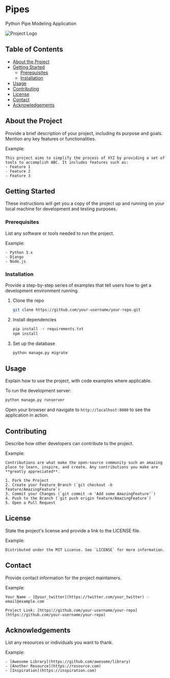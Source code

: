# Pipes

Python Pipe Modeling Application

![Project Logo](link-to-logo.png)

## Table of Contents
- [About the Project](#about-the-project)
- [Getting Started](#getting-started)
  - [Prerequisites](#prerequisites)
  - [Installation](#installation)
- [Usage](#usage)
- [Contributing](#contributing)
- [License](#license)
- [Contact](#contact)
- [Acknowledgements](#acknowledgements)

## About the Project

Provide a brief description of your project, including its purpose and goals. Mention any key features or functionalities.

Example:
```
This project aims to simplify the process of XYZ by providing a set of tools to accomplish ABC. It includes features such as:
- Feature 1
- Feature 2
- Feature 3
```

## Getting Started

These instructions will get you a copy of the project up and running on your local machine for development and testing purposes.

### Prerequisites

List any software or tools needed to run the project.

Example:
```
- Python 3.x
- Django
- Node.js
```

### Installation

Provide a step-by-step series of examples that tell users how to get a development environment running.

1. Clone the repo
   ```sh
   git clone https://github.com/your-username/your-repo.git
   ```
2. Install dependencies
   ```sh
   pip install -r requirements.txt
   npm install
   ```
3. Set up the database
   ```sh
   python manage.py migrate
   ```

## Usage

Explain how to use the project, with code examples where applicable.

To run the development server:
   ```sh
   python manage.py runserver
   ```
Open your browser and navigate to `http://localhost:8000` to see the application in action.

## Contributing

Describe how other developers can contribute to the project.

Example:
```
Contributions are what make the open-source community such an amazing place to learn, inspire, and create. Any contributions you make are **greatly appreciated**.

1. Fork the Project
2. Create your Feature Branch (`git checkout -b feature/AmazingFeature`)
3. Commit your Changes (`git commit -m 'Add some AmazingFeature'`)
4. Push to the Branch (`git push origin feature/AmazingFeature`)
5. Open a Pull Request
```

## License

State the project's license and provide a link to the LICENSE file.

Example:
```
Distributed under the MIT License. See `LICENSE` for more information.
```

## Contact

Provide contact information for the project maintainers.

Example:
```
Your Name - [@your_twitter](https://twitter.com/your_twitter) - email@example.com

Project Link: [https://github.com/your-username/your-repo](https://github.com/your-username/your-repo)
```

## Acknowledgements

List any resources or individuals you want to thank.

Example:
```
- [Awesome Library](https://github.com/awesome/library)
- [Another Resource](https://resource.com)
- [Inspiration](https://inspiration.com)
```
